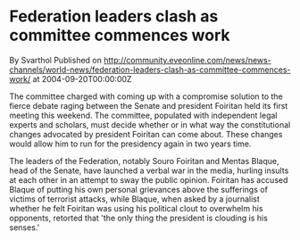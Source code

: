 # Federation leaders clash as committee commences work
By Svarthol
Published on http://community.eveonline.com/news/news-channels/world-news/federation-leaders-clash-as-committee-commences-work/ at 2004-09-20T00:00:00Z

The committee charged with coming up with a compromise solution to the fierce debate raging between the Senate and president Foiritan held its first meeting this weekend. The committee, populated with independent legal experts and scholars, must decide whether or in what way the constitutional changes advocated by president Foiritan can come about. These changes would allow him to run for the presidency again in two years time.  
  
The leaders of the Federation, notably Souro Foiritan and Mentas Blaque, head of the Senate, have launched a verbal war in the media, hurling insults at each other in an attempt to sway the public opinion. Foiritan has accused Blaque of putting his own personal grievances above the sufferings of victims of terrorist attacks, while Blaque, when asked by a journalist whether he felt Foiritan was using his political clout to overwhelm his opponents, retorted that 'the only thing the president is clouding is his senses.'


